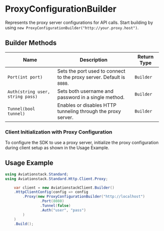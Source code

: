 
# ProxyConfigurationBuilder

Represents the proxy server configurations for API calls. Start building by using `new ProxyConfigurationBuilder("http://your.proxy.host")`.

## Builder Methods

| Name | Description | Return Type |
|  --- | --- | --- |
| <code>Port(int port)</code> | Sets the port used to connect to the proxy server. Default is `8080`. | <code>Builder</code> |
| <code>Auth(string user, string pass)</code> | Sets both username and password in a single method. | <code>Builder</code> |
| <code>Tunnel(bool tunnel)</code> | Enables or disables HTTP tunneling through the proxy server. | <code>Builder</code> |

### Client Initialization with Proxy Configuration

To configure the SDK to use a proxy server, initialize the proxy configuration during client setup as shown in the Usage Example.

## Usage Example

```csharp
using Aviationstack.Standard;
using Aviationstack.Standard.Http.Client.Proxy;

    var client = new AviationstackClient.Builder()
    .HttpClientConfig(config => config
        .Proxy(new ProxyConfigurationBuilder("http://localhost")
                .Port(8080)
                .Tunnel(false)
                .Auth("user", "pass")
        )
    )
    .Build();
```

